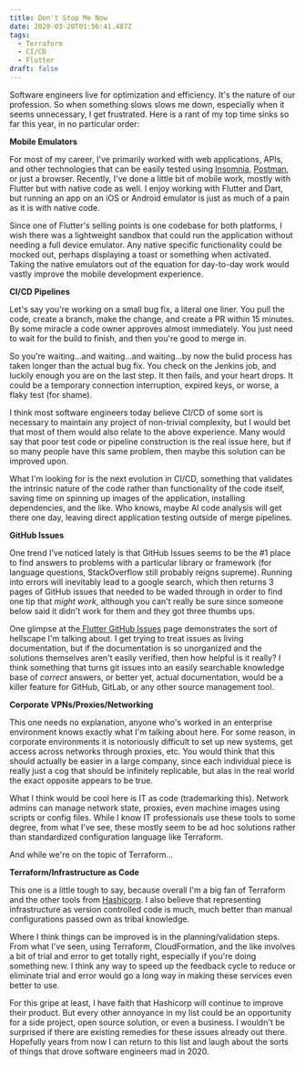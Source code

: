 ```yaml
---
title: Don't Stop Me Now
date: 2020-03-20T01:56:41.487Z
tags:
  - Terraform
  - CI/CD
  - Flutter
draft: false
---
```

Software engineers live for optimization and efficiency. It's the nature of our profession. So when something slows slows me down, especially when it seems unnecessary, I get frustrated.  Here is a rant of my top time sinks so far this year, in no particular order:

**Mobile Emulators**

For most of my career, I've primarily worked with web applications, APIs, and other technologies that can be easily tested using [Insomnia](https://insomnia.rest/), [Postman](https://www.postman.com/), or just a browser.  Recently, I've done a little bit of mobile work, mostly with Flutter but with native code as well.  I enjoy working with Flutter and Dart, but running an app on an iOS or Android emulator is just as much of a pain as it is with native code.  

Since one of Flutter's selling points is one codebase for both platforms, I wish there was a lightweight sandbox that could run the application without needing a full device emulator.  Any native specific functionality could be mocked out, perhaps displaying a toast or something when activated.  Taking the native emulators out of the equation for day-to-day work would vastly improve the mobile development experience.

**CI/CD Pipelines**

Let's say you're working on a small bug fix, a literal one liner.  You pull the code, create a branch, make the change, and create a PR within 15 minutes.  By some miracle a code owner approves almost immediately.  You just need to wait for the build to finish, and then you're good to merge in.

So you're waiting...and waiting...and waiting...by now the bulid process has taken longer than the actual bug fix.  You check on the Jenkins job, and luckily enough you are on the last step. It then fails, and your heart drops.  It could be a temporary connection interruption, expired keys, or worse, a flaky test (for shame).

I think most software engineers today believe CI/CD of some sort is necessary to maintain any project of non-trivial complexity, but I would bet that most of them would also relate to the above experience.  Many would say that poor test code or pipeline construction is the real issue here, but if so many people have this same problem, then maybe this solution can be improved upon.  

What I'm looking for is the next evolution in CI/CD, something that validates the intrinsic nature of the code rather than functionality of the code itself, saving time on spinning up images of the application, installing dependencies, and the like.  Who knows, maybe AI code analysis will get there one day, leaving direct application testing outside of merge pipelines.

**GitHub Issues**

One trend I've noticed lately is that GitHub Issues seems to be the #1 place to find answers to problems with a particular library or framework (for language questions, StackOverflow still probably reigns supreme).  Running into errors will inevitably lead to a google search, which then returns 3 pages of GitHub issues that needed to be waded through in order to find one tip that _might work_, although you can't really be sure since someone below said it didn't work for them and they got three thumbs ups.

One glimpse at the[ Flutter GitHub Issues](https://github.com/flutter/flutter/issues) page demonstrates the sort of hellscape I'm talking about.  I get trying to treat issues as living documentation, but if the documentation is so unorganized and the solutions themselves aren't easily verified, then how helpful is it really?  I think something that turns git issues into an easily searchable knowledge base of _correct_ answers, or better yet, actual documentation, would be a killer feature for GitHub, GitLab, or any other source management tool.

**Corporate VPNs/Proxies/Networking**

This one needs no explanation, anyone who's worked in an enterprise environment knows exactly what I'm talking about here.  For some reason, in corporate environments it is notoriously difficult to set up new systems, get access across networks through proxies, etc.  You would think that this should actually be easier in a large company, since each individual piece is really just a cog that should be infinitely replicable, but alas in the real world the exact opposite appears to be true.

What I think would be cool here is IT as code (trademarking this).  Network admins can manage network state, proxies, even machine images using scripts or config files.  While I know IT professionals use these tools to some degree, from what I've see, these mostly seem to be ad hoc solutions rather than standardized configuration language like Terraform.

And while we're on the topic of Terraform...

**Terraform/Infrastructure as Code**

This one is a little tough to say, because overall I'm a big fan of Terraform and the other tools from [Hashicorp](https://www.hashicorp.com/).  I also believe that representing infrastructure as version controlled code is much, much better than manual configurations passed own as tribal knowledge.  

Where I think things can be improved is in the planning/validation steps.  From what I've seen, using Terraform, CloudFormation, and the like involves a bit of trial and error to get totally right, especially if you're doing something new.  I think any way to speed up the feedback cycle to reduce or eliminate trial and error would go a long way in making these services even better to use.  

For this gripe at least, I have faith that Hashicorp will continue to improve their product.  But every other annoyance in my list could be an opportunity for a side project, open source solution, or even a business.  I wouldn't be surprised if there are existing remedies for these issues already out there.  Hopefully years from now I can return to this list and laugh about the sorts of things that drove software engineers mad in 2020.
